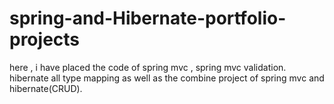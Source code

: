 # spring-and-Hibernate-portfolio-projects
here , i have placed the code of spring mvc , spring mvc validation. hibernate all type mapping as well as the combine project of spring mvc  and hibernate(CRUD).
